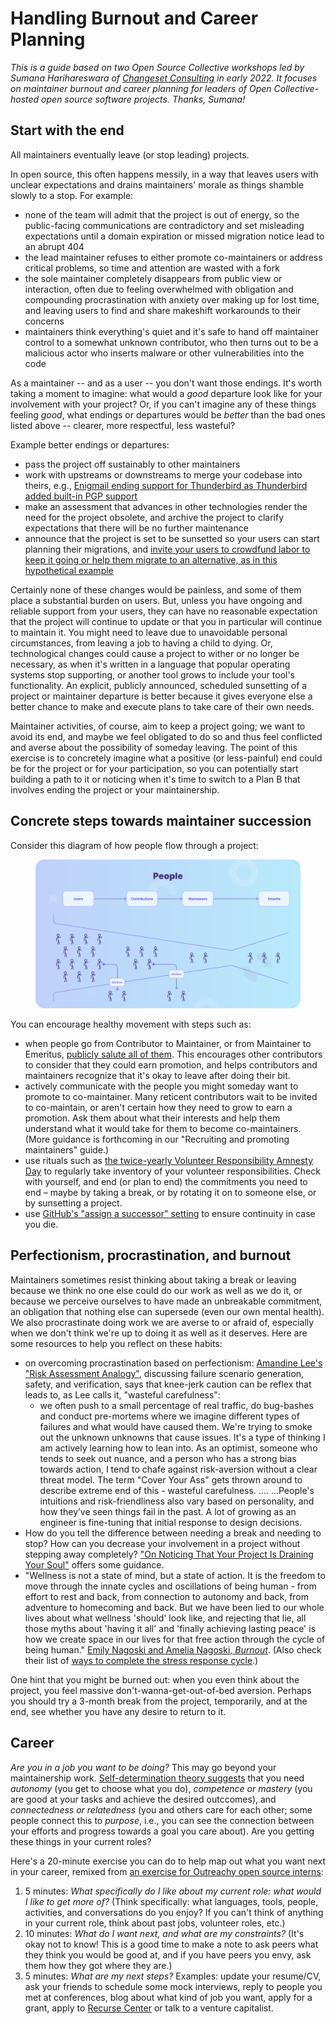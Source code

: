 # Handling Burnout and Career Planning

_This is a guide based on two Open Source Collective workshops led by Sumana Harihareswara of_ [_Changeset Consulting_](https://changeset.nyc) _in early 2022. It focuses on maintainer burnout and career planning for leaders of Open Collective-hosted open source software projects. Thanks, Sumana!_

## Start with the end

All maintainers eventually leave (or stop leading) projects.

In open source, this often happens messily, in a way that leaves users with unclear expectations and drains maintainers' morale as things shamble slowly to a stop. For example:

* none of the team will admit that the project is out of energy, so the public-facing communications are contradictory and set misleading expectations until a domain expiration or missed migration notice lead to an abrupt 404
* the lead maintainer refuses to either promote co-maintainers or address critical problems, so time and attention are wasted with a fork
* the sole maintainer completely disappears from public view or interaction, often due to feeling overwhelmed with obligation and compounding procrastination with anxiety over making up for lost time, and leaving users to find and share makeshift workarounds to their concerns
* maintainers think everything's quiet and it's safe to hand off maintainer control to a somewhat unknown contributor, who then turns out to be a malicious actor who inserts malware or other vulnerabilities into the code

As a maintainer -- and as a user -- you don't want those endings. It's worth taking a moment to imagine: what would a _good_ departure look like for your involvement with your project? Or, if you can't imagine any of these things feeling _good_, what endings or departures would be _better_ than the bad ones listed above -- clearer, more respectful, less wasteful?

Example better endings or departures:

* pass the project off sustainably to other maintainers
* work with upstreams or downstreams to merge your codebase into theirs, e.g., [Enigmail ending support for Thunderbird as Thunderbird added built-in PGP support](https://www.enigmail.net/index.php/en/home/news/71-2021-08-31-end-of-support-for-thunderbird)
* make an assessment that advances in other technologies render the need for the project obsolete, and archive the project to clarify expectations that there will be no further maintenance
* announce that the project is set to be sunsetted so your users can start planning their migrations, and [invite your users to crowdfund labor to keep it going or help them migrate to an alternative, as in this hypothetical example](https://harihareswara.net/posts/2021/what-would-open-source-look-like-if-it-were-healthy-video-transcript/#healthy-oss-legacy-ending)

Certainly none of these changes would be painless, and some of them place a substantial burden on users. But, unless you have ongoing and reliable support from your users, they can have no reasonable expectation that the project will continue to update or that you in particular will continue to maintain it. You might need to leave due to unavoidable personal circumstances, from leaving a job to having a child to dying. Or, technological changes could cause a project to wither or no longer be necessary, as when it's written in a language that popular operating systems stop supporting, or another tool grows to include your tool's functionality. An explicit, publicly announced, scheduled sunsetting of a project or maintainer departure is better because it gives everyone else a better chance to make and execute plans to take care of their own needs.

Maintainer activities, of course, aim to keep a project going; we want to avoid its end, and maybe we feel obligated to do so and thus feel conflicted and averse about the possibility of someday leaving. The point of this exercise is to concretely imagine what a positive (or less-painful) end could be for the project or for your participation, so you can potentially start building a path to it or noticing when it's time to switch to a Plan B that involves ending the project or your maintainership.

## Concrete steps towards maintainer succession

Consider this diagram of how people flow through a project:

<figure><img src="../.gitbook/assets/People Flow (2).png" alt="A figure showing the contributor funnel, with more users, fewer contributions, even fewer maintainers, and ultimately a large emerita base. Along the way, attrition lessens the pipeline, with the crux of the funnel being the maintainers."><figcaption></figcaption></figure>

You can encourage healthy movement with steps such as:

* when people go from Contributor to Maintainer, or from Maintainer to Emeritus, [publicly salute all of them](https://guix.gnu.org/en/blog/2022/gnu-guix-maintainer-rotation/). This encourages other contributors to consider that they could earn promotion, and helps contributors and maintainers recognize that it's okay to leave after doing their bit.
* actively communicate with the people you might someday want to promote to co-maintainer. Many reticent contributors wait to be invited to co-maintain, or aren't certain how they need to grow to earn a promotion. Ask them about what their interests and help them understand what it would take for them to become co-maintainers. (More guidance is forthcoming in our "Recruiting and promoting maintainers" guide.)
* use rituals such as [the twice-yearly Volunteer Responsibility Amnesty Day](https://www.volunteeramnestyday.net/) to regularly take inventory of your volunteer responsibilities. Check with yourself, and end (or plan to end) the commitments you need to end – maybe by taking a break, or by rotating it on to someone else, or by sunsetting a project.
* use [GitHub's "assign a successor" setting](https://docs.github.com/en/account-and-profile/setting-up-and-managing-your-personal-account-on-github/managing-access-to-your-personal-repositories/maintaining-ownership-continuity-of-your-personal-accounts-repositories) to ensure continuity in case you die.

## Perfectionism, procrastination, and burnout

Maintainers sometimes resist thinking about taking a break or leaving because we think no one else could do our work as well as we do it, or because we perceive ourselves to have made an unbreakable commitment, an obligation that nothing else can supersede (even our own mental health). We also procrastinate doing work we are averse to or afraid of, especially when we don't think we're up to doing it as well as it deserves. Here are some resources to help you reflect on these habits:

* on overcoming procrastination based on perfectionism: [Amandine Lee's "Risk Assessment Analogy"](http://amandinemlee.com/2018/10/28/A-Risk-Assessment-Analogy), discussing failure scenario generation, safety, and verification, says that knee-jerk caution can be reflex that leads to, as Lee calls it, "wasteful carefulness":
  * we often push to a small percentage of real traffic, do bug-bashes and conduct pre-mortems where we imagine different types of failures and what would have caused them. We're trying to smoke out the unknown unknowns that cause issues. It's a type of thinking I am actively learning how to lean into. As an optimist, someone who tends to seek out nuance, and a person who has a strong bias towards action, I tend to chafe against risk-aversion without a clear threat model. The term "Cover Your Ass" gets thrown around to describe extreme end of this - wasteful carefulness. .... ...People's intuitions and risk-friendliness also vary based on personality, and how they’ve seen things fail in the past. A lot of growing as an engineer is fine-tuning that initial response to design decisions.
* How do you tell the difference between needing a break and needing to stop? How can you decrease your involvement in a project without stepping away completely? ["On Noticing That Your Project Is Draining Your Soul"](https://harihareswara.net/posts/2017/on-noticing-that-your-project-is-draining-your-soul/) offers some guidance.
* "Wellness is not a state of mind, but a state of action. It is the freedom to move through the innate cycles and oscillations of being human - from effort to rest and back, from connection to autonomy and back, from adventure to homecoming and back. But we have been lied to our whole lives about what wellness 'should' look like, and rejecting that lie, all those myths about 'having it all' and 'finally achieving lasting peace' is how we create space in our lives for that free action through the cycle of being human." [Emily Nagoski and Amelia Nagoski, _Burnout_](https://www.burnoutbook.net/). (Also check their list of [ways to complete the stress response cycle](https://ideas.ted.com/emotionally-exhausted-burnout-completing-stress-response-cycle/).)

One hint that you might be burned out: when you even think about the project, you feel massive don't-wanna-get-out-of-bed aversion. Perhaps you should try a 3-month break from the project, temporarily, and at the end, see whether you have any desire to return to it.

## Career

_Are you in a job you want to be doing?_ This may go beyond your maintainership work. [Self-determination theory suggests](https://en.wikipedia.org/wiki/Self-determination\_theory#Basic\_psychological\_needs) that you need _autonomy_ (you get to choose what you do), _competence or mastery_ (you are good at your tasks and achieve the desired outccomes), and _connectedness or relatedness_ (you and others care for each other; some people connect this to _purpose_, i.e., you can see the connection between your efforts and progress towards a goal you care about). Are you getting these things in your current roles?

Here's a 20-minute exercise you can do to help map out what you want next in your career, remixed from [an exercise for Outreachy open source interns](https://changeset.nyc/resources/career-advice-open-source-interns/):

1. 5 minutes: _What specifically do I like about my current role: what would I like to get more of?_ (Think specifically: what languages, tools, people, activities, and conversations do you enjoy? If you can't think of anything in your current role, think about past jobs, volunteer roles, etc.)
2. 10 minutes: _What do I want next, and what are my constraints?_ (It's okay not to know! This is a good time to make a note to ask peers what they think you would be good at, and if you have peers you envy, ask them how they got where they are.)
3. 5 minutes: _What are my next steps?_ Examples: update your resume/CV, ask your friends to schedule some mock interviews, reply to people you met at conferences, blog about what kind of job you want, apply for a grant, apply to [Recurse Center](https://recurse.com) or talk to a venture capitalist.
